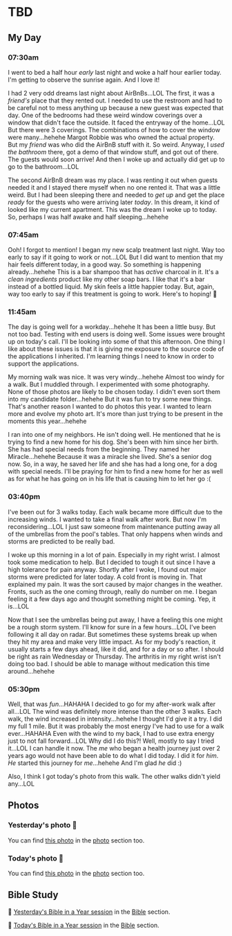# TBD

## My Day

### 07:30am

I went to bed a half hour *early* last night and woke a half hour earlier today. I'm getting to observe the sunrise again. And I love it!

I had 2 very odd dreams last night about AirBnBs...LOL The first, it was a *friend's* place that they rented out. I needed to use the restroom and had to be careful not to mess anything up because a new guest was expected that day. One of the bedrooms had these weird window coverings over a window that didn't face the outside. It faced the entryway of the home...LOL But there were 3 coverings. The combinations of how to cover the window were many...hehehe Margot Robbie was who owned the actual property. But my *friend* was who did the AirBnB stuff with it. So weird. Anyway, I *used the bathroom* there, got a demo of that window stuff, and got out of there. The guests would soon arrive! And then I woke up and actually did get up to go to the bathroom...LOL

The second AirBnB dream was my place. I was renting it out when guests needed it and I stayed there myself when no one rented it. That was a little weird. But I had been sleeping there and needed to *get up* and get the place *ready* for the guests who were arriving later *today*. In this dream, it kind of looked like my current apartment. This was the dream I woke up to today. So, perhaps I was half awake and half sleeping...hehehe

### 07:45am

Ooh! I forgot to mention! I began my new scalp treatment last night. Way too early to say if it going to work or not...LOL But I did want to mention that my hair feels different today, in a good way. So something is happening already...hehehe This is a bar shampoo that has *active* charcoal in it. It's a *clean ingredients* product like my other soap bars. I like that it's a bar instead of a bottled liquid. My skin feels a little happier today. But, again, way too early to say if this treatment is going to work. Here's to hoping! 🤞

### 11:45am

The day is going well for a workday...hehehe It has been a little busy. But not too bad. Testing with end users is doing well. Some issues were brought up on today's call. I'll be looking into some of that this afternoon. One thing I like about these issues is that it is giving me exposure to the source code of the applications I inherited. I'm learning things I need to know in order to support the applications.

My morning walk was nice. It was very windy...hehehe Almost too windy for a walk. But I muddled through. I experimented with some photography. None of those photos are likely to be chosen today. I didn't even sort them into my candidate folder...hehehe But it was fun to try some new things. That's another reason I wanted to do photos this year. I wanted to learn more and evolve my photo art. It's more than just trying to be present in the moments this year...hehehe

I ran into one of my neighbors. He isn't doing well. He mentioned that he is trying to find a new home for his dog. She's been with him since her birth. She has had special needs from the beginning. They named her Miracle...hehehe Because it was a miracle she lived. She's a senior dog now. So, in a way, he saved her life and she has had a long one, for a dog with special needs. I'll be praying for him to find a new home for her as well as for what he has going on in his life that is causing him to let her go :(

### 03:40pm

I've been out for 3 walks today. Each walk became more difficult due to the increasing winds. I wanted to take a final walk after work. But now I'm reconsidering...LOL I just saw someone from maintenance putting away all of the umbrellas from the pool's tables. That only happens when winds and storms are predicted to be really bad.

I woke up this morning in a lot of pain. Especially in my right wrist. I almost took some medication to help. But I decided to tough it out since I have a high tolerance for pain anyway. Shortly after I woke, I found out major storms were predicted for later today. A cold front is moving in. That explained my pain. It was the sort caused by major changes in the weather. Fronts, such as the one coming through, really do number on me. I began feeling it a few days ago and thought something might be coming. Yep, it is...LOL

Now that I see the umbrellas being put away, I have a feeling this one might be a rough storm system. I'll know for sure in a few hours...LOL I've been following it all day on radar. But sometimes these systems break up when they hit my area and make very little impact. As for my body's reaction, it usually starts a few days ahead, like it did, and for a day or so after. I should be right as rain Wednesday or Thursday. The arthritis in my right wrist isn't doing too bad. I should be able to manage without medication this time around...hehehe

### 05:30pm

Well, that was *fun*...HAHAHA I decided to go for my after-work walk after all...LOL The wind was definitely more intense than the other 3 walks. Each walk, the wind increased in intensity...hehehe I thought I'd give it a try. I did my full 1 mile. But it was probably the most energy I've had to use for a walk ever...HAHAHA Even with the wind to my back, I had to use extra energy just to not fall forward...LOL Why did I do this?! Well, mostly to say I tried it...LOL I can handle it now. The *me* who began a health journey just over 2 years ago would not have been able to do what I did today. I did it for *him*. *He* started this journey for *me*...hehehe And I'm glad *he* did :)

Also, I think I got today's photo from this walk. The other walks didn't yield any...LOL



## Photos

### Yesterday's photo 📸

<!--@include: @/photos/photo-a-day/2025/04/06.md{3,}-->

You can find [this photo](/photos/photo-a-day/2025/04/06) in the [photo](/photos/) section too.

### Today's photo 📸

<!--@include: @/photos/photo-a-day/2025/04/05.md{3,}-->

You can find [this photo](/photos/photo-a-day/2025/04/05) in the [photo](/photos/) section too.

## Bible Study

📖 [Yesterday's Bible in a Year session](/bible/plans/bible-in-a-year/04/06) in the [Bible](/bible/) section.

📖 [Today's Bible in a Year session](/bible/plans/bible-in-a-year/04/05) in the [Bible](/bible/) section.